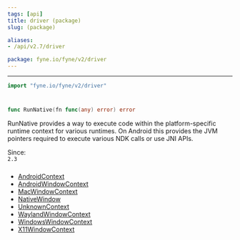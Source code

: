 ```yaml
---
tags: [api]
title: driver (package)
slug: (package)

aliases:
- /api/v2.7/driver

package: fyne.io/fyne/v2/driver
---
```



---
```go
import "fyne.io/fyne/v2/driver"
```


#

###

```go
func RunNative(fn func(any) error) error
```
RunNative provides a way to execute code within the platform-specific runtime context for various runtimes. On Android this provides the JVM pointers required to execute various NDK calls or use JNI APIs.


<div class="since">Since: <code>
2.3</code></div>

###

 * [AndroidContext](androidcontext.html)
 * [AndroidWindowContext](androidwindowcontext.html)
 * [MacWindowContext](macwindowcontext.html)
 * [NativeWindow](nativewindow.html)
 * [UnknownContext](unknowncontext.html)
 * [WaylandWindowContext](waylandwindowcontext.html)
 * [WindowsWindowContext](windowswindowcontext.html)
 * [X11WindowContext](x11windowcontext.html)
